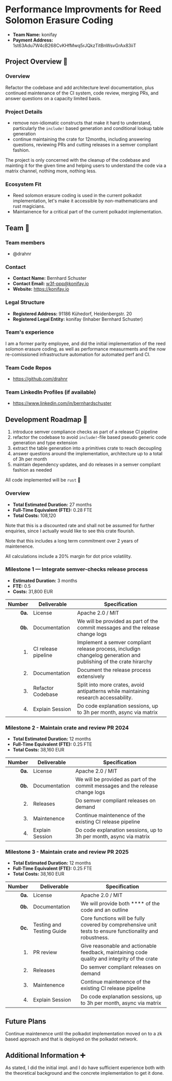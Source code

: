 # Performance Improvments for Reed Solomon Erasure Coding

- **Team Name:** konifay
- **Payment Address:** 1st63Adu7W4cB268CvKHfMwq5rJQkzTitBnWsvGrAx83iiT

## Project Overview :page_facing_up:

### Overview

Refactor the codebase and add architecture level documentation, plus continued maintenance of the CI system, code review, merging PRs, and answer questions on a capacity limited basis.

### Project Details

- remove non-idiomatic constructs that make it hard to understand, particularly the `include!` based generation and conditional lookup table generation
- continue maintaining the crate for 12months, including answering questions, reviewing PRs and cutting releases in a semver compliant fashion.

The project is only concerned with the cleanup of the codebase and mainting it for the given time and helping users to understand the code via a matrix channel, nothing more, nothing less.

### Ecosystem Fit

- Reed solomon erasure coding is used in the current polkadot implementation, let's make it accessible by non-mathematicians and rust magicians.
- Maintainence for a critical part of the current polkadot implementation.

## Team :busts_in_silhouette:

### Team members

- @drahnr

### Contact

- **Contact Name:** Bernhard Schuster
- **Contact Email:** <w3f-ppp@konifay.io>
- **Website:** <https://konifay.io>

### Legal Structure

- **Registered Address:** 91186 Kühedorf, Heidenbergstr. 20
- **Registered Legal Entity:** konifay (Inhaber Bernhard Schuster)

### Team's experience

I am a former parity employee, and did the initial implementation of the reed solomon erasure coding,
as well as performance measurments and the now re-comissioned infrastructure automation for automated perf and CI.

### Team Code Repos

- <https://github.com/drahnr>

### Team LinkedIn Profiles (if available)

- https://www.linkedin.com/in/bernhardschuster

## Development Roadmap :nut_and_bolt:

1. introduce semver compliance checks as part of a release CI pipeline
2. refactor the codebase to avoid `include!`-file based pseudo generic code generation and type extension
3. extract the table generation into a primitives crate to reach decoupling
4. answer questions around the implementation, architecture up to a total of 3h per month
5. maintain dependency updates, and do releases in a semver compliant fashion as needed

All code implemented will be `rust` 🦀

### Overview

- **Total Estimated Duration:** 27 months
- **Full-Time Equivalent (FTE):** 0.28 FTE
- **Total Costs:** 108,120

Note that this is a discounted rate and shall not be assumed for further enquiries, since I actually would like to see this crate flourish.

Note that this includes a long term commitment over 2 years of maintenence.

All calculations include a 20% margin for dot price volatility.

### Milestone 1 — Integrate semver-checks release process

- **Estimated Duration:** 3 months
- **FTE:**  0.5
- **Costs:** 31,800 EUR

| Number | Deliverable | Specification |
| -----: | ----------- | ------------- |
| **0a.** | License | Apache 2.0 / MIT |
| **0b.** | Documentation | We will be provided as part of the commit messages and the release change logs | 1. | PR review | Give reasonable and actionable
| 1. | CI release pipeline | Implement a semver compliant release process, includign changelog generation and publishing of the crate hirarchy |
| 2. | Documentation | Document the release process extensively |
| 3. | Refactor Codebase | Split into more crates, avoid antipatterns while maintaining research accessability. |
| 4. | Explain Session | Do code explanation sessions, up to 3h per month, async via matrix |

### Milestone 2 - Maintain crate and review PR 2024

- **Total Estimated Duration:** 12 months
- **Full-Time Equivalent (FTE):** 0.25 FTE
- **Total Costs:** 38,160 EUR

| Number | Deliverable | Specification |
| -----: | ----------- | ------------- |
| **0a.** | License | Apache 2.0 / MIT |
| **0b.** | Documentation | We will be provided as part of the commit messages and the release change logs | 1. | PR review | Give reasonable and actionable feedback, maintaining code quality and integrity of the crate |
| 2. | Releases | Do semver compliant releases on demand |
| 3. | Maintenence | Continue maintenence of the existing CI release pipeline |
| 4. | Explain Session | Do code explanation sessions, up to 3h per month, async via matrix |

### Milestone 3 - Maintain crate and review PR 2025

- **Total Estimated Duration:** 12 months
- **Full-Time Equivalent (FTE):** 0.25 FTE
- **Total Costs:** 38,160 EUR

| Number | Deliverable | Specification |
| -----: | ----------- | ------------- |
| **0a.** | License | Apache 2.0 / MIT |
| **0b.** | Documentation | We will provide both **** of the code and an outline |
| **0c.** | Testing and Testing Guide | Core functions will be fully covered by comprehensive unit tests to ensure functionality and robustness. |
| 1. | PR review | Give reasonable and actionable feedback, maintaining code quality and integrity of the crate |
| 2. | Releases | Do semver compliant releases on demand |
| 3. | Maintenence | Continue maintenence of the existing CI release pipeline |
| 4. | Explain Session | Do code explanation sessions, up to 3h per month, async via matrix |

## Future Plans

Continue maintenence until the polkadot implementation moved on to a zk based approach and that is deployed on the polkadot network.

## Additional Information :heavy_plus_sign:

As stated, I did the initial impl. and I do have sufficient experience both with the theoretical background and the concrete implementation to get it done.

